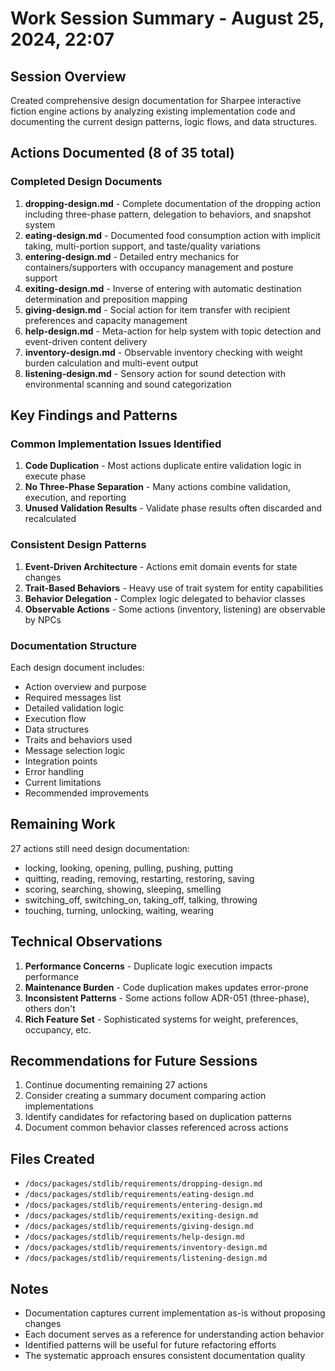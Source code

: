 # Work Session Summary - August 25, 2024, 22:07

## Session Overview
Created comprehensive design documentation for Sharpee interactive fiction engine actions by analyzing existing implementation code and documenting the current design patterns, logic flows, and data structures.

## Actions Documented (8 of 35 total)

### Completed Design Documents
1. **dropping-design.md** - Complete documentation of the dropping action including three-phase pattern, delegation to behaviors, and snapshot system
2. **eating-design.md** - Documented food consumption action with implicit taking, multi-portion support, and taste/quality variations
3. **entering-design.md** - Detailed entry mechanics for containers/supporters with occupancy management and posture support
4. **exiting-design.md** - Inverse of entering with automatic destination determination and preposition mapping
5. **giving-design.md** - Social action for item transfer with recipient preferences and capacity management
6. **help-design.md** - Meta-action for help system with topic detection and event-driven content delivery
7. **inventory-design.md** - Observable inventory checking with weight burden calculation and multi-event output
8. **listening-design.md** - Sensory action for sound detection with environmental scanning and sound categorization

## Key Findings and Patterns

### Common Implementation Issues Identified
1. **Code Duplication** - Most actions duplicate entire validation logic in execute phase
2. **No Three-Phase Separation** - Many actions combine validation, execution, and reporting
3. **Unused Validation Results** - Validate phase results often discarded and recalculated

### Consistent Design Patterns
1. **Event-Driven Architecture** - Actions emit domain events for state changes
2. **Trait-Based Behaviors** - Heavy use of trait system for entity capabilities
3. **Behavior Delegation** - Complex logic delegated to behavior classes
4. **Observable Actions** - Some actions (inventory, listening) are observable by NPCs

### Documentation Structure
Each design document includes:
- Action overview and purpose
- Required messages list
- Detailed validation logic
- Execution flow
- Data structures
- Traits and behaviors used
- Message selection logic
- Integration points
- Error handling
- Current limitations
- Recommended improvements

## Remaining Work
27 actions still need design documentation:
- locking, looking, opening, pulling, pushing, putting
- quitting, reading, removing, restarting, restoring, saving
- scoring, searching, showing, sleeping, smelling
- switching_off, switching_on, taking_off, talking, throwing
- touching, turning, unlocking, waiting, wearing

## Technical Observations
1. **Performance Concerns** - Duplicate logic execution impacts performance
2. **Maintenance Burden** - Code duplication makes updates error-prone
3. **Inconsistent Patterns** - Some actions follow ADR-051 (three-phase), others don't
4. **Rich Feature Set** - Sophisticated systems for weight, preferences, occupancy, etc.

## Recommendations for Future Sessions
1. Continue documenting remaining 27 actions
2. Consider creating a summary document comparing action implementations
3. Identify candidates for refactoring based on duplication patterns
4. Document common behavior classes referenced across actions

## Files Created
- `/docs/packages/stdlib/requirements/dropping-design.md`
- `/docs/packages/stdlib/requirements/eating-design.md`
- `/docs/packages/stdlib/requirements/entering-design.md`
- `/docs/packages/stdlib/requirements/exiting-design.md`
- `/docs/packages/stdlib/requirements/giving-design.md`
- `/docs/packages/stdlib/requirements/help-design.md`
- `/docs/packages/stdlib/requirements/inventory-design.md`
- `/docs/packages/stdlib/requirements/listening-design.md`

## Notes
- Documentation captures current implementation as-is without proposing changes
- Each document serves as a reference for understanding action behavior
- Identified patterns will be useful for future refactoring efforts
- The systematic approach ensures consistent documentation quality